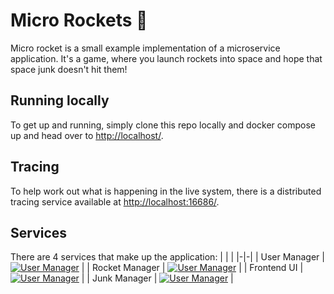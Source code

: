 # Micro Rockets 🚀

Micro rocket is a small example implementation of a microservice application. It's a game, where you launch rockets into space and hope that space junk doesn't hit them!

## Running locally

To get up and running, simply clone this repo locally and docker compose up and head over to <http://localhost/>.

## Tracing

To help work out what is happening in the live system, there is a distributed tracing service available at <http://localhost:16686/>.
## Services

There are 4 services that make up the application:
| | |
|-|-|
| User Manager | [![User Manager](https://github.com/tharsus-ltd/ur-user-manager/actions/workflows/docker-image.yml/badge.svg)](https://github.com/tharsus-ltd/ur-user-manager) |
| Rocket Manager | [![User Manager](https://github.com/tharsus-ltd/ur-rocket-manager/actions/workflows/docker-image.yml/badge.svg)](https://github.com/tharsus-ltd/ur-rocket-manager) |
| Frontend UI | [![User Manager](https://github.com/tharsus-ltd/ur-frontend/actions/workflows/docker-image.yml/badge.svg)](https://github.com/tharsus-ltd/ur-frontend) |
| Junk Manager | [![User Manager](https://github.com/tharsus-ltd/ur-junk-manager/actions/workflows/docker-image.yml/badge.svg)](https://github.com/tharsus-ltd/ur-junk-manager) |

